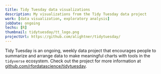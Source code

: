 ```yaml
---
title: Tidy Tuesday data visualizations
description: My visualizations from the Tidy Tuesday data project
work: [data visualization, exploratory analysis]
jobDate: ongoing
techs: [R]
thumbnail: tidytuesday/tt_logo.png
projectUrl: https://github.com/alightner/tidytuesday/
---
```


Tidy Tuesday is an ongoing, weekly data project that encourages people to summarize and arrange data to make meaningful charts with tools in the `tidyverse` ecosystem. Check out the project for more information at [github.com/rfordatascience/tidytuesday](https://github.com/rfordatascience/tidytuesday).
